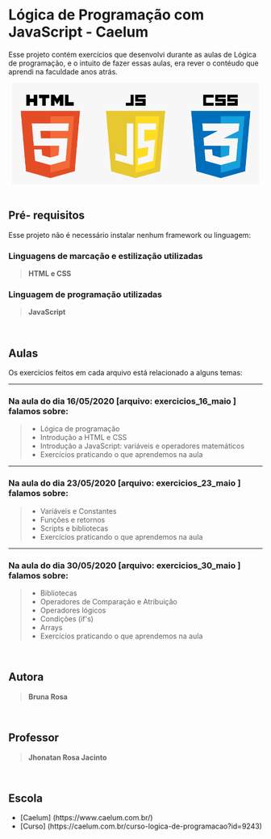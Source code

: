 <h1>Lógica de Programação com JavaScript - Caelum</h1>

Esse projeto contém exercícios que desenvolvi durante as aulas de Lógica de programação, e o intuito de fazer essas
aulas, era rever o contéudo que aprendi na faculdade anos atrás.

<center><img src="src/img/css_html_js.png" alt="Icone do JavaScript" height="200"></center>

<br>
<h2>Pré- requisitos</h2>

Esse projeto não é necessário instalar nenhum framework ou linguagem:

<h3>Linguagens de marcação e estilização utilizadas</h3>
<blockquote><b>HTML e CSS</b></blockquote>

<h3>Linguagem de programação utilizadas</h3>
<blockquote><b>JavaScript</b></blockquote>

<br>
<h2>Aulas</h2>

Os exercicios feitos em cada arquivo está relacionado a alguns temas:

<hr>
<h3>Na aula do dia 16/05/2020 [arquivo: exercicios_16_maio ] falamos sobre:</h3>
<blockquote>
    <ul>
        <li>Lógica de programação</li>
        <li>Introdução a HTML e CSS</li>
        <li>Introdução a JavaScript: variáveis e operadores matemáticos</li>
        <li>Exercícios praticando o que aprendemos na aula</li>
        <ul>
</blockquote>

<hr>
<h3>Na aula do dia 23/05/2020 [arquivo: exercicios_23_maio ] falamos sobre:</h3>
<blockquote>
    <ul>
        <li>Variáveis e Constantes</li>
        <li>Funções e retornos</li>
        <li>Scripts e bibliotecas</li>
        <li>Exercícios praticando o que aprendemos na aula</li>
        <ul>
</blockquote>

<hr>
<h3>Na aula do dia 30/05/2020 [arquivo: exercicios_30_maio ] falamos sobre:</h3>
<blockquote>
    <ul>
        <li>Bibliotecas</li>
        <li>Operadores de Comparação e Atribuição</li>
        <li>Operadores lógicos</li>
        <li>Condições (if's)</li>
        <li>Arrays</li>
        <li>Exercícios praticando o que aprendemos na aula</li>
        <ul>
</blockquote>

<br>
<h2>Autora</h2>
<blockquote><b>Bruna Rosa</b></blockquote>

<br>
<h2>Professor</h2>
<blockquote><b>Jhonatan Rosa Jacinto</b></blockquote>

<br>
<h2>Escola</h2>

<ul>
    <li>[Caelum] (https://www.caelum.com.br/)</li>
    <li>[Curso] (https://caelum.com.br/curso-logica-de-programacao?id=9243)</li>
</ul>